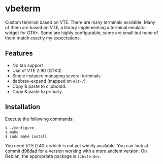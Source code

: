 vbeterm
=======

Custom terminal based on VTE. There are many terminals available. Many
of them are based on VTE, a library implementing a terminal emulator
widget for GTK+. Some are highly configurable, some are small but none
of them match exactly my expectations.

Features
--------

 - No tab support
 - Use of VTE 2.90 (GTK3)
 - Single instance managing several terminals.
 - dabbrev-expand (mapped on `Alt-/`)
 - Copy & paste to clipboard.
 - Copy & paste to primary.

Installation
------------

Execute the following commands:

    $ ./configure
    $ make
    $ sudo make install

You need VTE 0.40.x which is not yet widely available. You can look at commit
[d98dad](https://github.com/vincentbernat/vbeterm/tree/d98dad045089929917c7e400808d410628019ef0)
for a version working with a more ancient version. On Debian, the
appropriate package is `libvte-dev`.
